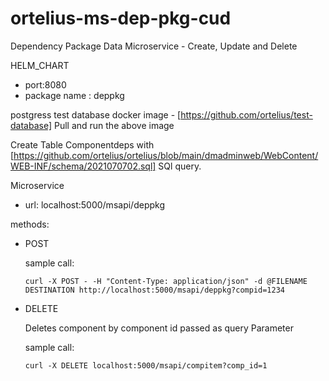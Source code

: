 # ortelius-ms-dep-pkg-cud

Dependency Package Data Microservice - Create, Update and Delete

HELM_CHART
- port:8080
- package name : deppkg

postgress test database docker image - [https://github.com/ortelius/test-database]
Pull and run the above image

Create Table Componentdeps with [https://github.com/ortelius/ortelius/blob/main/dmadminweb/WebContent/WEB-INF/schema/2021070702.sql] SQl query.

Microservice

- url: localhost:5000/msapi/deppkg

methods:

- POST

  sample call:

   ```
   curl -X POST - -H "Content-Type: application/json" -d @FILENAME DESTINATION http://localhost:5000/msapi/deppkg?compid=1234
   ```

- DELETE

  Deletes component by component id passed as query Parameter

  sample call:

  ```
  curl -X DELETE localhost:5000/msapi/compitem?comp_id=1
  ```
